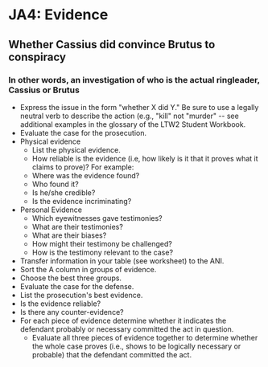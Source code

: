 # JA4: Evidence  

## Whether Cassius did convince Brutus to conspiracy  

### In other words, an investigation of who is the actual ringleader, Cassius or Brutus  

- Express the issue in the form "whether X did Y." Be sure to use a legally neutral verb to describe the action (e.g., "kill" not "murder" -- see additional examples in the glossary of the LTW2 Student Workbook.
- Evaluate the case for the prosecution.
- Physical evidence
  - List the physical evidence.
  - How reliable is the evidence (i.e, how likely is it that it proves what it claims to prove)? For example:
  - Where was the evidence found?
  - Who found it?
  - Is he/she credible?
  - Is the evidence incriminating?
- Personal Evidence
  - Which eyewitnesses gave testimonies?
  - What are their testimonies?
  - What are their biases?
  - How might their testimony be challenged?
  - How is the testimony relevant to the case?
- Transfer information in your table (see worksheet) to the ANI.
- Sort the A column in groups of evidence.
- Choose the best three groups.
- Evaluate the case for the defense.
- List the prosecution's best evidence.
- Is the evidence reliable?
- Is there any counter-evidence?
- For each piece of evidence determine whether it indicates the defendant probably or necessary committed the act in question.
  - Evaluate all three pieces of evidence together to determine whether the whole case proves (i.e., shows to be logically necessary or probable) that the defendant committed the act.
